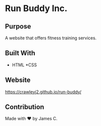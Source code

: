 # Run Buddy Inc.

## Purpose
A website that offers fitness training services.

## Built With
* HTML
*CSS

## Website
https://crawleyj2.github.io/run-buddy/

## Contribution
Made with ❤️ by James C.
